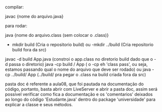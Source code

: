 compilar:

javac {nome do arquivo.java}

para rodar:

java {nome do arquivo.class (sem colocar o .class)}

- mkdir build (Cria o repositorio build) ou -mkdir ../build (Cria repositorio build fora da src)

javac -d build App.java (constroi o app.class no diretorio build dado que o -d passa o diretorio)
java -cp build / App ( o -cp eh 'class pass', ou seja, estamos passando qual o nome do arquivo que deve ser rodado)
ou java -cp ../build/ App (../build/ pra pegar o .class na build criada fora da src)


pasta doc é referente a aula08, que foi pautada na documentação do código, portanto, basta abrir com LiveServer e abrir a pasta doc, assim será possível verificar como fica a documentação e os 'comentarios' deixados ao longo do código 'Estudante.java' dentro do package 'universidade' para explicar a classe e seus métodos.
